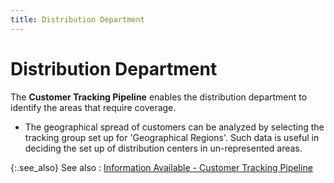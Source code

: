 ```yaml
---
title: Distribution Department
---
```


# Distribution Department


The **Customer Tracking Pipeline** enables the distribution department to identify the areas that require coverage.

- The geographical spread of customers can be analyzed by selecting the tracking group set up for 'Geographical Regions'. Such data is useful in deciding the set up of distribution centers in un-represented areas.



{:.see_also}
See also
: [Information Available - Customer Tracking Pipeline]({{site.sp_baseurl}}/sales-docs/sales-analysis/customer-tracking-pipeline/utility_of_customer_tracking_pipeline_report.html)
